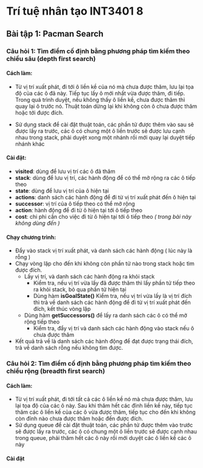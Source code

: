 # Trí tuệ nhân tạo INT3401 8


## Bài tập 1: Pacman Search

### Câu hỏi 1: Tìm điểm cố định bằng phương pháp tìm kiếm theo chiều sâu (depth first search)
<!-- Màn hình được chia thành các ô vuông được đánh số thứ tự tương ứng -->
#### Cách làm:
- Từ vị trí xuất phát, đi tới ô liền kề của nó mà chưa được thăm, lưu lại tọa độ của các ô đã này. Tiếp tục lấy ô mới nhất vừa được thăm, đi tiếp. Trong quá trình duyệt, nếu không thấy ô liền kề, chưa được thăm thì quay lại ô trước nó. Thuật toán dừng lại khi không còn ô chưa được thăm hoặc tới được đích. 
<!-- - Trong quá trình đi từ đỉnh này sang đỉnh kia , tiến hành lưu lại đỉnh cha của đỉnh kề, để khi đi ngược lại từ đỉnh Kết Thúc đến đỉnh Xuất Phát, ta có được đường đi cần tìm. -->
- Sử dụng stack để cài đặt thuật toán, các phần tử được thêm vào sau sẽ được lấy ra trước, các ô có chung một ô liền trước sẽ được lưu cạnh nhau trong stack, phải duyệt xong một nhánh rồi mới quay lại duyệt tiếp nhánh khác 
#### Cài đặt:
- **visited**: dùng để lưu vị trí các ô đã thăm
- **stack**: dùng để lưu vị trí, các hành động để có thể mở rộng ra các ô tiếp theo
- **state**: dùng để lưu vị trí của ô hiện tại
- **actions**: danh sách các hành động để đi từ vị trí xuất phát đến ô hiện tại
- **successor**: vị trí của ô tỉếp theo có thể mở rộng
- **action**: hành động để đi từ ô hiện tại tới ô tiếp theo
- **cost**: chi phi cần cho việc đi từ ô hiện tại tới ô tiếp theo *( trong bài này không dùng đến )*
#### Chạy chương trình:     
- Đẩy vào stack vị trí xuất phát, và danh sách các hành động ( lúc này là rỗng )
- Chạy vòng lặp cho đến khi không còn phần tử nào trong stack hoặc tìm được đích. 
    - Lấy vị trí, và danh sách các hành động ra khỏi stack 
        - Kiểm tra, nếu vị trí vừa lấy đã được thăm thì lấy phần tử tiếp theo ra khỏi stack, bỏ qua phần tử hiện tại
        - Dùng hàm **isGoalState()** Kiểm tra, nếu vị trí vừa lấy là vị trí đích thì trả về danh sách các hành động để đi từ vị trí xuất phát đến đích, kết thúc vòng lặp
    - Dùng hàm **getSuccessors()** để lấy ra danh sách các ô có thể mở rộng tiếp theo 
        - Kiểm tra, đẩy vị trí và danh sách các hành động vào stack nếu ô chưa được thăm
- Kết quả trả về là danh sách các hành động để đạt được trạng thái đích, trả về danh sách rỗng nếu không tìm được.
### Câu hỏi 2: Tìm điểm cố định bằng phương pháp tìm kiếm theo chiều rộng (breadth first search)
#### Cách làm:
- Từ vị trí xuất phát, đi tới tất cả các ô liền kề nó mà chưa được thăm, lưu lại tọa độ của các ô này. Sau khi thăm hết các đỉnh liền kề này, tiếp tục thăm các ô liền kề của các ô vừa được thăm, tiếp tục cho đến khi không còn đỉnh nào chưa được thăm hoặc đến được đích.
- Sử dụng queue để cài đặt thuật toán, các phần tử được thêm vào trước sẽ được lấy ra trước, các ô có chung một ô liền trước sẽ được cạnh nhau trong queue, phải thăm hết các ô này rồi mới duyệt các ô liền kề các ô này
#### Cài đặt

